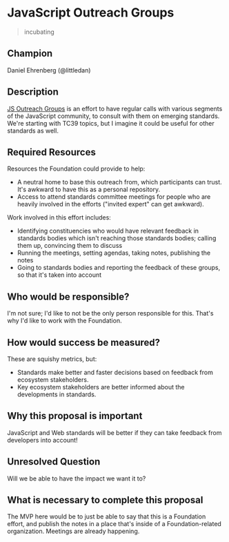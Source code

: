 # JavaScript Outreach Groups
>  incubating

## Champion

Daniel Ehrenberg (@littledan)

## Description

[JS Outreach Groups](https://github.com/littledan/js-outreach-groups)
is an effort to have regular calls with various segments of the
JavaScript community, to consult with them on emerging standards.
We're starting with TC39 topics, but I imagine it could be useful for
other standards as well.

## Required Resources

Resources the Foundation could provide to help:
- A neutral home to base this outreach from, which participants can trust. It's awkward to have this as a personal repository.
- Access to attend standards committee meetings for people who are heavily involved in the efforts ("invited expert" can get awkward).

Work involved in this effort includes:
- Identifying constituencies who would have relevant feedback in standards bodies which isn't reaching those standards bodies; calling them up, convincing them to discuss
- Running the meetings, setting agendas, taking notes, publishing the notes
- Going to standards bodies and reporting the feedback of these groups, so that it's taken into account

## Who would be responsible?

I'm not sure; I'd like to not be the only person responsible for this. That's why I'd like to work with the Foundation.

## How would success be measured?

These are squishy metrics, but:
- Standards make better and faster decisions based on feedback from ecosystem stakeholders.
- Key ecosystem stakeholders are better informed about the developments in standards.

## Why this proposal is important

JavaScript and Web standards will be better if they can take feedback from developers into account!

## Unresolved Question

Will we be able to have the impact we want it to?

## What is necessary to complete this proposal

The MVP here would be to just be able to say that this is a Foundation effort, and publish the notes in a place that's inside of a Foundation-related organization. Meetings are already happening.
